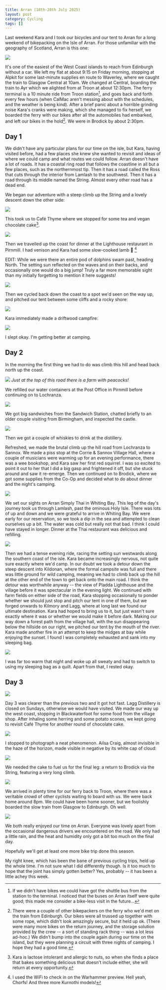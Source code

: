 ```yaml
---
title: Arran (18th-20th July 2025)
layout: post
category: Cycling
tags: []
---
```


Last weekend Kara and I took our bicycles and our tent to Arran for a long weekend of bikepacking on the Isle of Arran. For those unfamiliar with the geography of Scotland, Arran is this one:

![](/images/2025/07/arran/geography.png)

<!--more-->

It's one of the easiest of the West Coast islands to reach from Edinburgh without a car. We left my flat at about 9:15 on Friday morning, stopping at Alpkit for some last-minute supplies en route to Waverley, where we caught the train to Glasgow Central at 10am. We changed at Central, boarding the train to Ayr which we alighted from at Troon at about 12:30pm. The ferry terminal is a 10 minute ride from Troon station[^1], and goes back and forth every few hours (when CalMac aren't messing about with the schedules, and the weather is being kind). After a brief panic about a horrible grinding noise Kara's cranks were making, which she managed to fix herself, we boarded the ferry with our bikes after all the automobiles had embarked, and left our bikes in the hold[^2]. We were in Brodick by about 2:30pm.

[^1]: If we didn't have bikes we could have got the shuttle bus from the station to the terminal. I noticed that the buses on Arran itself were quite good; this made me consider a bike-less visit in the future...
[^2]: There were a couple of other bikepackers on the ferry who we'd met on the train from Edinburgh. Our bikes were all trussed up together with some rope, which didn't look amazingly secure, but it held up ok. (There were many more bikes on the return journey, and the storage solution provided by the crew -- a sort of standing rack thing -- was a lot less ad-hoc.) We didn't bump into the couple again during our time on the island, but they were planning a circuit with three nights of camping. I hope they had a good time.

## Day 1

We didn't have any particular plans for our time on the isle, but Kara, having visited before, had a few places she knew she wanted to revisit and ideas of where we could camp and what routes we could follow. Arran doesn't have a lot of roads. It has a coastal ring road that follows the coastline in all but a few places, such as the northernmost tip. Then it has a road called the Ross that cuts through the interior from Lamlash to the southwest. Then it has a road through its middle named the String. Almost every other road has a dead end.

We began our adventure with a steep climb up the String and a lovely descent down the other side:

![](/images/2025/07/arran/day-1-first-leg.png)

This took us to Café Thyme where we stopped for some tea and vegan chocolate cake[^3].

[^3]: Kara is lactose intolerant and allergic to nuts, so when she finds a place that bakes something delicious that doesn't include either, she will return at every opportunity.

![](/images/2025/07/arran/day-1-second-leg.png)

Then we travelled up the coast for dinner at the Lighthouse restaurant in Pirnmill. I had venison and Kara had some slow-cooked lamb 🤤 [^4]

EDIT: While we were there an entire pod of dolphins swam past, heading North. The setting sun reflected on the waves and on their backs, and occasionally one would do a big jump! Truly a far more memorable sight than my initially forgetting to mention it here suggests!

[^4]: I used the WiFi to check in on the Warhammer preview. Hell yeah, Chorfs! And three more Kurnothi models!

![](/images/2025/07/arran/the-lighthouse-restaurant.jpg)

Then we cycled back down the coast to a spot we'd seen on the way up, and pitched our tent between some cliffs and a rocky shore:

![](/images/2025/07/arran/day-1-campsite.png)

Kara immediately made a driftwood campfire:

![](/images/2025/07/arran/campfire.jpg)

I slept okay. I'm getting better at camping.

## Day 2

In the morning the first thing we had to do was climb this hill and head back north up the coast.

![](/images/2025/07/arran/morning-hill.jpg)
*Just at the top of this road there is a farm with peacocks!*

We refilled our water containers at the Post Office in Pirnmill before continuing on to Lochranza.

![](/images/2025/07/arran/day-2-first-leg.png)

We got big sandwiches from the Sandwich Station, chatted briefly to an older couple visiting from Birmingham, and inspected the castle.

![](/images/2025/07/arran/lochranza-castle.jpg)

Then we got a couple of whiskies to drink at the distillery.

Refreshed, we made the brutal climb up the hill road from Lochranza to Sannox. We made a piss stop at the Corrie & Sannox Village Hall, where a couple of musicians were warming up for an evening performance, there was a wee bookshop, and Kara saw her first red squirrel. I was so excited to point it out to her that I did a big gasp and frightened it off, but she stuck around and saw it re-emerge. Then we continued on to Brodick, where we got some supplies from the Co-Op and decided what to do about dinner and the night's camping.

![](/images/2025/07/arran/day-2-second-leg.png)

We set our sights on Arran Simply Thai in Whiting Bay. This leg of the day's journey took us through Lamlash, past the ominous Holy Isle. There was lots of up and down and we were grateful to arrive in Whiting Bay. We were early for our reservation, so we took a dip in the sea and attempted to clean ourselves up a bit. The water was cold but really not that bad. I think I could have stayed in longer. Dinner at the Thai restaurant was delicious and refilling.

![](/images/2025/07/arran/day-2-third-leg.png)

Then we had a tense evening ride, racing the setting sun westwards along the southern coast of the isle. Kara became increasingly nervous, not quite sure exactly where we'd camp. In our doubt we took a detour down the steep descent into Kildonan, where the formal campsite was full and there was little ground for wild camping, meaning we had to climb back up the hill at the other end of the town to get back onto the main road. I think the detour was worthwhile anyway -- the view of Pladda Lighthouse and the village before it was spectacular in the evening light. We continued with farm fields on either side of the road, Kara stopping occasionally to ponder whether we should just stop and pitch our tent in one of them, but we forged onwards to Kilmory and Lagg, where at long last we found our ultimate destination. Kara had hoped to bring us to it, but just wasn't sure exactly where it was or whether we would make it before dark. Making our way down a forest path from the village hall, with the sun disappearing below the hillside on our right, we pitched our tent by the mouth of the river. Kara made another fire in an attempt to keep the midges at bay while enjoying the sunset. I found I was completely exhausted and sank into my sleeping bag.

![](/images/2025/07/arran/day-2-final-leg.png)

I was far too warm that night and woke up all sweaty and had to switch to using my sleeping bag as a quilt. Apart from that, I rested okay.

## Day 3

![](/images/2025/07/arran/campsite.jpg)

Day 3 was clearer than the previous two and it got hot fast. Lagg Distillery is closed on Sundays, otherwise we would have visited. We made our way up the west coast, stopping in Blackwaterfoot for some food from the village shop. After inhaling some herring and some potato scones, we kept going to revisit Café Thyme for another round of chocolate cake.

![](/images/2025/07/arran/day-3-first-and-second-legs.png)

I stopped to photograph a neat phenomenon. Ailsa Craig, almost invisible in the haze of the horizon, made visible in negative by its white cap of cloud:

![](/images/2025/07/arran/ailsa-craig.jpg)

We needed the cake to fuel us for the final leg: a return to Brodick via the String, featuring a very long climb.

![](/images/2025/07/arran/day-3-final-leg.png)

We arrived in plenty time for our ferry back to Troon, where there was a veritable crowd of other cyclists waiting to board with us. We were back home around 8pm. We could have been home sooner, but we foolishly boarded the slow train from Glasgow to Edinburgh. Oh well.

![](/images/2025/07/arran/leaving-arran.jpg)

We both really enjoyed our time on Arran. Everyone was lovely apart from the occasional dangerous drivers we encountered on the road. We only had a little rain, and the heat and humidity only got a bit too much on the final day.

Hopefully we'll get at least one more bike trip done this season.

My right knee, which has been the bane of previous cycling trips, held up the whole time. I'm not sure what I did differently though. Is it too much to hope that the joint has simply gotten better? Yes, probably -- it has been a little achey this week.

